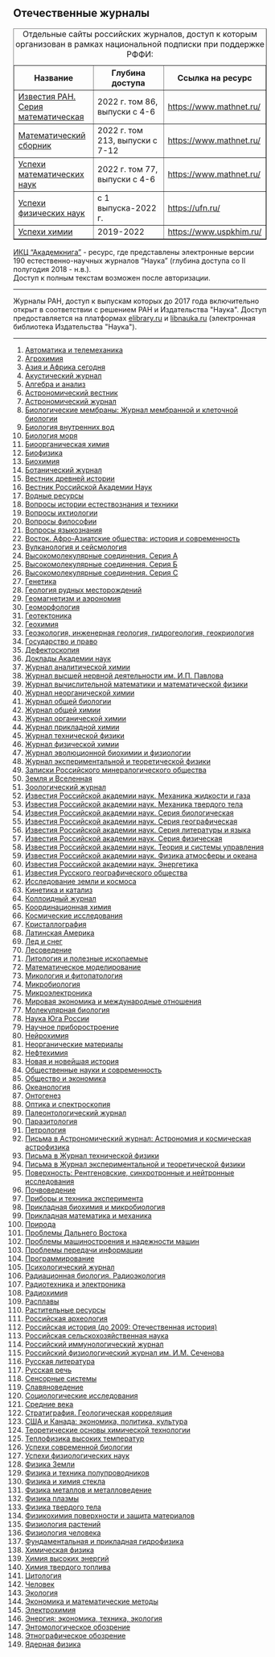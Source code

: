 <div id="a1"></div>

## Отечественные журналы

<table border=1>
<caption>
Отдельные сайты российских журналов, доступ к которым организован в рамках национальной подписки при поддержке РФФИ:
<tr>
<th>Название
<th>Глубина доступа
<th>Ссылка на ресурс

<tr>
<td><a href="https://www.mathnet.ru/php/journal.phtml?jrnid=im&option_lang=rus"> Известия РАН. Серия математическая</a>
<td>2022 г. том 86, выпуски с 4-6
<td><a href="https://www.mathnet.ru/"> https://www.mathnet.ru/ </a>

<tr>
<td><a href="https://www.mathnet.ru/php/journal.phtml?jrnid=sm&option_lang=rus"> Математический сборник</a>
<td>2022 г. том 213, выпуски с 7-12
<td><a href="https://www.mathnet.ru/"> https://www.mathnet.ru/ </a>

<tr>
<td><a href="https://www.mathnet.ru/php/journal.phtml?jrnid=rm&option_lang=rus"> Успехи математических наук</a>
<td>2022 г. том 77, выпуски с 4-6
<td><a href="https://www.mathnet.ru/"> https://www.mathnet.ru/ </a>

<tr>
<td><a href="https://ufn.ru/"> Успехи физических наук</a>
<td>с 1 выпуска-2022 г.
<td><a href="https://ufn.ru/"> https://ufn.ru/</a>

<tr>
<td><a href="https://podpiska.rfbr.ru/resources/100/"> Успехи химии</a>
<td>2019-2022
<td><a href="https://www.uspkhim.ru/"> https://www.uspkhim.ru/ </a>

</table>

[ИКЦ “Академкнига”](http://sciencejournals.ru/catalog/alphabet/) - ресурс, где представлены электронные версии 190 естественно-научных журналов “Наука” (глубина доступа со II полугодия 2018 - н.в.).
<br>
Доступ к полным текстам возможен после авторизации.
<hr>

Журналы РАН, доступ к выпускам которых до 2017 года включительно открыт в соответствии с решением РАН и Издательства "Наука".
Доступ предоставляется на платформах 
[elibrary.ru](https://elibrary.ru/titlerefgroup.asp?titlerefgroupid=3) и
[libnauka.ru](http://www.libnauka.ru/) (электронная библиотека Издательства "Наука").

***

1. [Автоматика и телемеханика](http://elibrary.ru/contents.asp?titleid=7648)
2. [Агрохимия](http://elibrary.ru/contents.asp?titleid=7657)
3. [Азия и Африка сегодня](https://elibrary.ru/title_about.asp?id=8391)
4. [Акустический журнал](http://elibrary.ru/contents.asp?titleid=7658)
5. [Алгебра и анализ](https://elibrary.ru/title_about.asp?id=8394)
6. [Астрономический вестник](http://elibrary.ru/contents.asp?titleid=7665)
7. [Астрономический журнал](http://elibrary.ru/contents.asp?titleid=7666)
8. [Биологические мембраны: Журнал мембранной и клеточной биологии](http://elibrary.ru/contents.asp?titleid=8441)
9. [Биология внутренних вод](http://elibrary.ru/contents.asp?titleid=7675)
10. [Биология моря](http://elibrary.ru/contents.asp?titleid=5951)
11. [Биоорганическая химия](http://elibrary.ru/contents.asp?titleid=7678)
12. [Биофизика](http://elibrary.ru/contents.asp?titleid=7680)
13. [Биохимия](http://elibrary.ru/contents.asp?titleid=7681)
14. [Ботанический журнал](http://elibrary.ru/contents.asp?titleid=7682)
15. [Вестник древней истории](http://elibrary.ru/contents.asp?titleid=7686)
16. [Вестник Российской Академии Наук](http://elibrary.ru/contents.asp?titleid=7693)
17. [Водные ресурсы](http://elibrary.ru/contents.asp?titleid=7700)
18. [Вопросы истории естествознания и техники](http://elibrary.ru/contents.asp?titleid=8590)
19. [Вопросы ихтиологии](http://elibrary.ru/contents.asp?titleid=436995)
20. [Вопросы философии](http://elibrary.ru/contents.asp?titleid=7714)
21. [Вопросы языкознания](http://elibrary.ru/contents.asp?titleid=7716)
22. [Восток. Афро-Азиатские общества: история и современность](http://elibrary.ru/contents.asp?titleid=8601)
23. [Вулканология и сейсмология](http://elibrary.ru/contents.asp?titleid=7717)
24. [Высокомолекулярные соединения. Серия А](http://elibrary.ru/contents.asp?titleid=25478)
25. [Высокомолекулярные соединения. Серия Б](http://elibrary.ru/contents.asp?titleid=25479)
26. [Высокомолекулярные соединения. Серия С](http://elibrary.ru/contents.asp?titleid=53145)
27. [Генетика](http://elibrary.ru/contents.asp?titleid=7761)
28. [Геология рудных месторождений](http://elibrary.ru/contents.asp?titleid=7764)
29. [Геомагнетизм и аэрономия](http://elibrary.ru/contents.asp?titleid=7765)
30. [Геоморфология](http://elibrary.ru/contents.asp?titleid=8613)
31. [Геотектоника](http://elibrary.ru/contents.asp?titleid=7766)
32. [Геохимия](http://elibrary.ru/contents.asp?titleid=7767)
33. [Геоэкология, инженерная геология, гидрогеология, геокриология](http://elibrary.ru/contents.asp?titleid=7768)
34. [Государство и право](http://elibrary.ru/contents.asp?titleid=7774)
35. [Дефектоскопия](http://elibrary.ru/contents.asp?titleid=8652)
36. [Доклады Академии наук](http://elibrary.ru/contents.asp?titleid=7781)
37. [Журнал аналитической химии](http://elibrary.ru/contents.asp?titleid=7789)
38. [Журнал высшей нервной деятельности им. И.П. Павлова](http://elibrary.ru/contents.asp?titleid=7790)
39. [Журнал вычислительной математики и математической физики](http://elibrary.ru/contents.asp?titleid=7791)
40. [Журнал неорганической химии](http://elibrary.ru/contents.asp?titleid=7794)
41. [Журнал общей биологии](http://elibrary.ru/contents.asp?titleid=7795)
42. [Журнал общей химии](http://elibrary.ru/contents.asp?titleid=7796)
43. [Журнал органической химии](http://elibrary.ru/contents.asp?titleid=7797)
44. [Журнал прикладной химии](https://elibrary.ru/title_about.asp?id=7798)
45. [Журнал технической физики](https://elibrary.ru/title_about.asp?id=7801)
46. [Журнал физической химии](http://elibrary.ru/contents.asp?titleid=7802)
47. [Журнал эволюционной биохимии и физиологии](https://elibrary.ru/title_about.asp?id=7803)
48. [Журнал экспериментальной и теоретической физики](https://elibrary.ru/title_about.asp?id=8682)
49. [Записки Российского минералогического общества](http://elibrary.ru/contents.asp?titleid=8689)
50. [Земля и Вселенная](http://elibrary.ru/contents.asp?titleid=7808)
51. [Зоологический журнал](http://elibrary.ru/contents.asp?titleid=7809)
52. [Известия Российской академии наук. Механика жидкости и газа](http://elibrary.ru/contents.asp?titleid=7827)
53. [Известия Российской академии наук. Механика твердого тела](http://elibrary.ru/contents.asp?titleid=7828)
54. [Известия Российской академии наук. Серия биологическая](http://elibrary.ru/contents.asp?titleid=7823)
55. [Известия Российской академии наук. Серия географическая](http://elibrary.ru/contents.asp?titleid=7824)
56. [Известия Российской академии наук. Серия литературы и языка](http://elibrary.ru/contents.asp?titleid=7825)
57. [Известия Российской академии наук. Серия физическая](http://elibrary.ru/contents.asp?titleid=7832)
58. [Известия Российской академии наук. Теория и системы управления](http://elibrary.ru/contents.asp?titleid=7830)
59. [Известия Российской академии наук. Физика атмосферы и океана](http://elibrary.ru/contents.asp?titleid=7831)
60. [Известия Российской академии наук. Энергетика](http://elibrary.ru/contents.asp?titleid=9333)
61. [Известия Русского географического общества](http://elibrary.ru/contents.asp?titleid=8713)
62. [Исследование земли и космоса](https://elibrary.ru/title_about.asp?id=7842)
63. [Кинетика и катализ](http://elibrary.ru/contents.asp?titleid=7848)
64. [Коллоидный журнал](http://elibrary.ru/contents.asp?titleid=7853)
65. [Координационная химия](http://elibrary.ru/contents.asp?titleid=7858)
66. [Космические исследования](http://elibrary.ru/contents.asp?titleid=7859)
67. [Кристаллография](http://elibrary.ru/contents.asp?titleid=7861)
68. [Латинская Америка](http://elibrary.ru/contents.asp?titleid=8804)
69. [Лед и снег](https://elibrary.ru/title_about.asp?id=31045)
70. [Лесоведение](http://elibrary.ru/contents.asp?titleid=7867)
71. [Литология и полезные ископаемые](http://elibrary.ru/contents.asp?titleid=7870)
72. [Математическое моделирование](https://elibrary.ru/title_about.asp?id=7877)
73. [Микология и фитопатология](https://elibrary.ru/title_about.asp?id=7898)
74. [Микробиология](http://elibrary.ru/contents.asp?titleid=7899)
75. [Микроэлектроника](http://elibrary.ru/contents.asp?titleid=7900)
76. [Мировая экономика и международные отношения](http://elibrary.ru/contents.asp?titleid=7902)
77. [Молекулярная биология](http://elibrary.ru/contents.asp?titleid=7903)
78. [Наука Юга России](https://elibrary.ru/title_about.asp?id=58217)
79. [Научное приборостроение](https://elibrary.ru/title_about.asp?id=8907)
80. [Нейрохимия](http://elibrary.ru/contents.asp?titleid=7916)
81. [Неорганические материалы](http://elibrary.ru/contents.asp?titleid=7918)
82. [Нефтехимия](http://elibrary.ru/contents.asp?titleid=7920)
83. [Новая и новейшая история](http://elibrary.ru/contents.asp?titleid=7922)
84. [Общественные науки и современность](http://elibrary.ru/contents.asp?titleid=7731)
85. [Общество и экономика](https://elibrary.ru/title_about.asp?id=8956)
86. [Океанология](https://elibrary.ru/title_about.asp?id=7923)
87. [Онтогенез](https://elibrary.ru/title_about.asp?id=7924)
88. [Оптика и спектроскопия](http://elibrary.ru/contents.asp?titleid=7925)
89. [Палеонтологический журнал](http://elibrary.ru/contents.asp?titleid=7929)
90. [Паразитология](https://elibrary.ru/title_about.asp?id=7931)
91. [Петрология](http://elibrary.ru/contents.asp?titleid=7939)
92. [Письма в Астрономический журнал: Астрономия и космическая астрофизика](http://elibrary.ru/contents.asp?titleid=7941)
93. [Письма в Журнал технической физики](http://elibrary.ru/contents.asp?titleid=7947)
94. [Письма в Журнал экспериментальной и теоретической физики](https://elibrary.ru/title_about.asp?id=7943)
95. [Поверхность: Рентгеновские, синхротронные и нейтронные исследования](http://elibrary.ru/contents.asp?titleid=9739)
96. [Почвоведение](http://elibrary.ru/contents.asp?titleid=7949)
97. [Приборы и техника эксперимента](http://elibrary.ru/contents.asp?titleid=7954)
98. [Прикладная биохимия и микробиология](http://elibrary.ru/contents.asp?titleid=7955)
99. [Прикладная математика и механика](http://elibrary.ru/contents.asp?titleid=7956)
100. [Природа](http://elibrary.ru/contents.asp?titleid=7957)
101. [Проблемы Дальнего Востока](http://elibrary.ru/contents.asp?titleid=7958)
102. [Проблемы машиностроения и надежности машин](http://elibrary.ru/contents.asp?titleid=7959)
103. [Проблемы передачи информации](https://elibrary.ru/title_about.asp?id=7960)
104. [Программирование](http://elibrary.ru/contents.asp?titleid=7966)
105. [Психологический журнал](http://elibrary.ru/contents.asp?titleid=7972)
106. [Радиационная биология. Радиоэкология](http://elibrary.ru/contents.asp?titleid=7973)
107. [Радиотехника и электроника](http://elibrary.ru/contents.asp?titleid=7980)
108. [Радиохимия](http://elibrary.ru/contents.asp?titleid=7981)
109. [Расплавы](http://elibrary.ru/contents.asp?titleid=7982)
110. [Растительные ресурсы](http://elibrary.ru/contents.asp?titleid=7984)
111. [Российская археология](http://elibrary.ru/contents.asp?titleid=9046)
112. [Российская история (до 2009: Отечественная история)](http://elibrary.ru/contents.asp?titleid=7928)
113. [Российская сельскохозяйственная наука](https://elibrary.ru/title_about.asp?id=59637)
114. [Российский иммунологический журнал](https://elibrary.ru/title_about.asp?id=10141)
115. [Российский физиологический журнал им. И.М. Сеченова](https://elibrary.ru/title_about.asp?id=9216)
116. [Русская литература](https://elibrary.ru/title_about.asp?id=9071)
117. [Русская речь](http://elibrary.ru/contents.asp?titleid=8204)
118. [Сенсорные системы](http://elibrary.ru/contents.asp?titleid=8212)
119. [Славяноведение](https://elibrary.ru/title_about.asp?id=8221)
120. [Социологические исследования](http://elibrary.ru/contents.asp?titleid=8227)
121. [Средние века](https://elibrary.ru/title_about.asp?id=9616)
122. [Стратиграфия. Геологическая корреляция](https://elibrary.ru/title_about.asp?id=8236)
123. [США и Канада: экономика, политика, культура](https://elibrary.ru/title_about.asp?id=8241)
124. [Теоретические основы химической технологии](http://elibrary.ru/contents.asp?titleid=8244)
125. [Теплофизика высоких температур](http://elibrary.ru/contents.asp?titleid=8245)
126. [Успехи современной биологии](http://elibrary.ru/contents.asp?titleid=7753)
127. [Успехи физиологических наук](http://elibrary.ru/contents.asp?titleid=7755)
128. [Физика Земли](http://elibrary.ru/contents.asp?titleid=9330)
129. [Физика и техника полупроводников](https://elibrary.ru/title_about.asp?id=8247)
130. [Физика и химия стекла](http://elibrary.ru/contents.asp?titleid=8249)
131. [Физика металлов и металловедение](http://elibrary.ru/contents.asp?titleid=8250)
132. [Физика плазмы](http://elibrary.ru/contents.asp?titleid=8251)
133. [Физика твердого тела](https://elibrary.ru/title_about.asp?id=8252)
134. [Физикохимия поверхности и защита материалов](http://elibrary.ru/contents.asp?titleid=26652)
135. [Физиология растений](http://elibrary.ru/contents.asp?titleid=8253)
136. [Физиология человека](http://elibrary.ru/contents.asp?titleid=8254)
137. [Фундаментальная и прикладная гидрофизика](https://elibrary.ru/title_about.asp?id=28483)
138. [Химическая физика](http://elibrary.ru/contents.asp?titleid=8258)
139. [Химия высоких энергий](http://elibrary.ru/contents.asp?titleid=9242)
140. [Химия твердого топлива](http://elibrary.ru/contents.asp?titleid=8261)
141. [Цитология](http://elibrary.ru/contents.asp?titleid=9253)
142. [Человек](http://elibrary.ru/contents.asp?titleid=8269)
143. [Экология](http://elibrary.ru/contents.asp?titleid=8276)
144. [Экономика и математические методы](http://elibrary.ru/contents.asp?titleid=8281)
145. [Электрохимия](https://elibrary.ru/title_about.asp?id=8297)
146. [Энергия: экономика, техника, экология](http://elibrary.ru/contents.asp?titleid=9296)
147. [Энтомологическое обозрение](https://elibrary.ru/title_about.asp?id=8300)
148. [Этнографическое обозрение](http://elibrary.ru/contents.asp?titleid=8302)
149. [Ядерная физика](http://elibrary.ru/contents.asp?titleid=8304)

